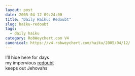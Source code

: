 ```yaml
---
layout: post
date: 2005-04-12 09:24:00
title: "Daily Haiku: Redoubt"
slug: haiku-redoubt
tags:
  - daily haiku
category: RobWeychert.com V4
canonical: https://v4.robweychert.com/haiku/2005/04/12/
---
```


I’ll hide here for days  
my impervious [redoubt](http://dictionary.reference.com/wordoftheday/archive/2005/04/12.html)  
keeps out Jehovahs